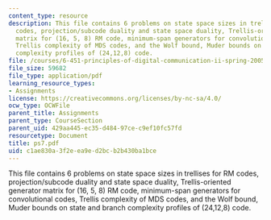 ```yaml
---
content_type: resource
description: This file contains 6 problems on state space sizes in trellises for RM
  codes, projection/subcode duality and state space duality, Trellis-oriented generator
  matrix for (16, 5, 8) RM code, minimum-span generators for convolutional codes,
  Trellis complexity of MDS codes, and the Wolf bound, Muder bounds on state and branch
  complexity profiles of (24,12,8) code.
file: /courses/6-451-principles-of-digital-communication-ii-spring-2005/c1ae830a3f2eea9ed2bcb2b430ba1bce_ps7.pdf
file_size: 59682
file_type: application/pdf
learning_resource_types:
- Assignments
license: https://creativecommons.org/licenses/by-nc-sa/4.0/
ocw_type: OCWFile
parent_title: Assignments
parent_type: CourseSection
parent_uid: 429aa445-ec35-d484-97ce-c9ef10fc57fd
resourcetype: Document
title: ps7.pdf
uid: c1ae830a-3f2e-ea9e-d2bc-b2b430ba1bce
---
```

This file contains 6 problems on state space sizes in trellises for RM codes, projection/subcode duality and state space duality, Trellis-oriented generator matrix for (16, 5, 8) RM code, minimum-span generators for convolutional codes, Trellis complexity of MDS codes, and the Wolf bound, Muder bounds on state and branch complexity profiles of (24,12,8) code.